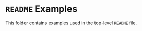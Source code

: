 # `README` Examples

This folder contains examples used in the top-level [`README`](../../README.md) file.
